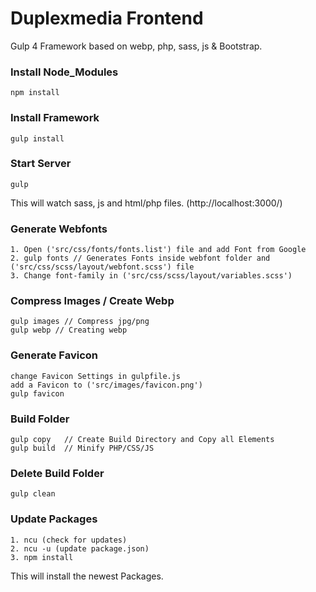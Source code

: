 # Duplexmedia Frontend

Gulp 4 Framework based on webp, php, sass, js & Bootstrap.

### Install Node_Modules

```
npm install
```

### Install Framework

```
gulp install
```

### Start Server

```
gulp
```
This will watch sass, js and html/php files. (http://localhost:3000/)

### Generate Webfonts
```
1. Open ('src/css/fonts/fonts.list') file and add Font from Google
2. gulp fonts // Generates Fonts inside webfont folder and ('src/css/scss/layout/webfont.scss') file
3. Change font-family in ('src/css/scss/layout/variables.scss')
```

### Compress Images / Create Webp
```
gulp images // Compress jpg/png
gulp webp // Creating webp
```

### Generate Favicon
```
change Favicon Settings in gulpfile.js
add a Favicon to ('src/images/favicon.png')
gulp favicon
```

### Build Folder
```
gulp copy   // Create Build Directory and Copy all Elements
gulp build  // Minify PHP/CSS/JS
```

### Delete Build Folder
```
gulp clean
```

### Update Packages

```
1. ncu (check for updates)
2. ncu -u (update package.json)
3. npm install
```
This will install the newest Packages.



